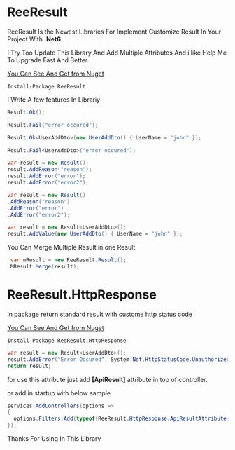 # ReeResult


ReeResult Is the Newest Libraries For Implement Customize Result In Your Project With **.Net6**

I Try Too Update This Library And Add Multiple Attributes And i like Help Me To Upgrade Fast And Better.

[You Can See And Get from Nuget](https://www.nuget.org/packages/ReeResult "You Can See And Get from Nuget")

`Install-Package ReeResult`




I Write A few features In Librariy




```csharp
Result.Ok();
```

 ```csharp
Result.Fail("error occured");
```



```csharp
Result.Ok<UserAddDto>(new UserAddDto() { UserName = "john" });
```

```csharp
Result.Fail<UserAddDto>("error occured");
```


```csharp
var result = new Result();
result.AddReason("reason");
result.AddError("error");
result.AddError("error2");
```

```csharp
var result = new Result()
.AddReason("reason")
.AddError("error")
.AddError("error2");
```

```csharp
var result = new Result<UserAddDto>();
result.AddValue(new UserAddDto() { UserName = "john" });
```
You Can Merge Multiple Result in one Result


```csharp
 var mResult = new ReeResult.Result();
 MResult.Merge(result);
```




# ReeResult.HttpResponse

in package return standard result with custome http status code

[You Can See And Get from Nuget](https://www.nuget.org/packages/ReeResult.HttpResponse")

`Install-Package ReeResult.HttpResponse`


```csharp
var result = new Result<UserAddDto>();
result.AddError("Error Occured", System.Net.HttpStatusCode.Unauthorized);
return result;
```
for use this attribute just add  **[ApiResult]** attribute in top of controller.

 or add in startup with below sample
 
 ```csharp
services.AddControllers(options =>
 {
   options.Filters.Add(typeof(ReeResult.HttpResponse.ApiResultAttribute));
});
```


Thanks For Using In This Library

